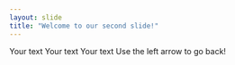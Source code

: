 ```yaml
---
layout: slide
title: "Welcome to our second slide!"
---
```

Your text
Your text
Your text
Use the left arrow to go back!
